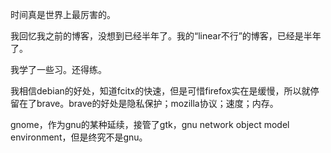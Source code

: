 时间真是世界上最厉害的。

我回忆我之前的博客，没想到已经半年了。我的“linear不行”的博客，已经是半年了。

我学了一些习。还得练。

我相信debian的好处，知道fcitx的快速，但是可惜firefox实在是缓慢，所以就停留在了brave。brave的好处是隐私保护；mozilla协议；速度；内存。

gnome，作为gnu的某种延续，接管了gtk，gnu network object model environment，但是终究不是gnu。


<!--stackedit_data:
eyJoaXN0b3J5IjpbMTY3NzYyMTI5XX0=
-->